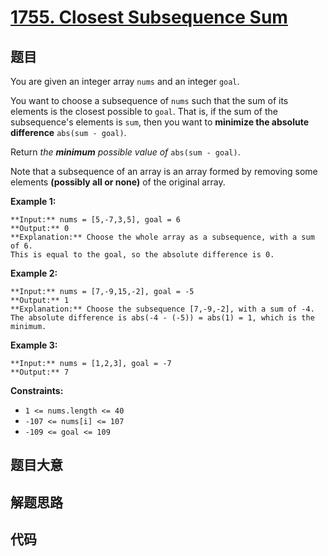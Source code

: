 # [1755. Closest Subsequence Sum](https://leetcode.com/problems/closest-subsequence-sum)

## 题目

You are given an integer array `nums` and an integer `goal`.

You want to choose a subsequence of `nums` such that the sum of its elements
is the closest possible to `goal`. That is, if the sum of the subsequence's
elements is `sum`, then you want to **minimize the absolute difference**
`abs(sum - goal)`.

Return _the **minimum** possible value of_ `abs(sum - goal)`.

Note that a subsequence of an array is an array formed by removing some
elements **(possibly all or none)** of the original array.



**Example 1:**

    
    
    **Input:** nums = [5,-7,3,5], goal = 6
    **Output:** 0
    **Explanation:** Choose the whole array as a subsequence, with a sum of 6.
    This is equal to the goal, so the absolute difference is 0.
    

**Example 2:**

    
    
    **Input:** nums = [7,-9,15,-2], goal = -5
    **Output:** 1
    **Explanation:** Choose the subsequence [7,-9,-2], with a sum of -4.
    The absolute difference is abs(-4 - (-5)) = abs(1) = 1, which is the minimum.
    

**Example 3:**

    
    
    **Input:** nums = [1,2,3], goal = -7
    **Output:** 7
    



**Constraints:**

  * `1 <= nums.length <= 40`
  * `-107 <= nums[i] <= 107`
  * `-109 <= goal <= 109`


## 题目大意

## 解题思路

## 代码

```javascript

```
